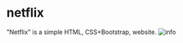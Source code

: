 # netflix
"Netflix" is a simple HTML, CSS+Bootstrap, website. 
![info](https://user-images.githubusercontent.com/91914773/155771954-595db011-4315-4294-81ff-fbab1f6310cc.PNG)
